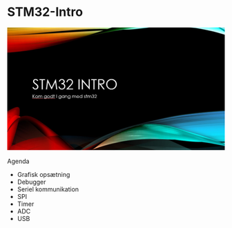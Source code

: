 # STM32-Intro
![Stm32](https://github.com/gert-lauritsen/STM32-Intro/blob/master/Cover.jpg)

Agenda
+ Grafisk opsætning
+ Debugger
+ Seriel kommunikation
+ SPI
+ Timer
+ ADC
+ USB

